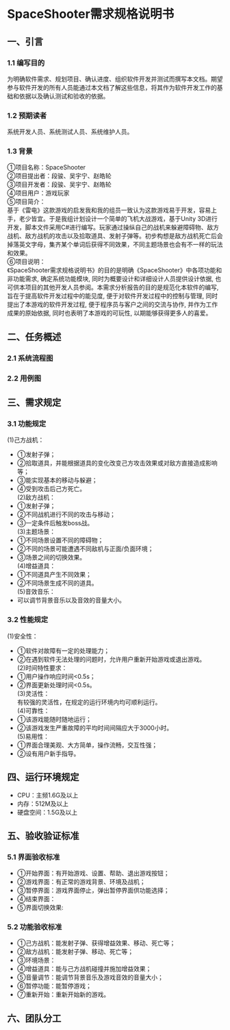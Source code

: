 # SpaceShooter需求规格说明书
## 一、引言
### 1.1 编写目的
为明确软件需求、规划项目、确认进度、组织软件开发并测试而撰写本文档。期望参与软件开发的所有人员能通过本文档了解这些信息，将其作为软件开发工作的基础和依据以及确认测试和验收的依据。
### 1.2 预期读者
系统开发人员、系统测试人员、系统维护人员。
### 1.3 背景
①项目名称：SpaceShooter   
②项目提出者：段骏、吴宇宁、赵皓轮   
③项目开发者：段骏、吴宇宁、赵皓轮   
④项目用户：游戏玩家   
⑤项目简介：   
基于《雷电》这款游戏的启发我和我的组员一致认为这款游戏易于开发，容易上手，老少皆宜。于是我组计划设计一个简单的飞机大战游戏，基于Unity 3D进行开发，脚本文件采用C#进行编写。玩家通过操纵自己的战机来躲避障碍物、敌方战机、敌方战机的攻击以及拾取道具、发射子弹等。初步构想是敌方战机死亡后会掉落英文字母，集齐某个单词后获得不同效果，不同主题场景也会有不一样的玩法和效果。   
⑥项目说明：   
《SpaceShooter需求规格说明书》的目的是明确《SpaceShooter》中各项功能和非功能需求, 确定系统功能模块, 同时为概要设计和详细设计人员提供设计依据, 也可供本项目的其他开发人员参阅。本需求分析报告的目的是规范化本软件的编写, 旨在于提高软件开发过程中的能见度, 便于对软件开发过程中的控制与管理, 同时提出了本游戏的软件开发过程, 便于程序员与客户之间的交流与协作, 并作为工作成果的原始依据, 同时也表明了本游戏的可玩性, 以期能够获得更多人的喜爱。
## 二、任务概述
### 2.1 系统流程图

### 2.2 用例图

## 三、需求规定
### 3.1 功能规定
(1)己方战机：   
+ ①发射子弹；   
+ ②拾取道具，并能根据道具的变化改变己方攻击效果或对敌方直接造成影响等；   
+ ③能实现基本的移动与躲避；   
+ ④受到攻击后己方死亡。   
(2)敌方战机：   
+ ①发射子弹；   
+ ②不同战机进行不同的攻击与移动；   
+ ③一定条件后触发boss战。   
(3)主题场景：   
+ ①不同场景设置不同的障碍物；   
+ ②不同的场景可能遭遇不同敌机与正面/负面环境；   
+ ③场景之间的切换效果。   
(4)增益道具：   
+ ①不同道具产生不同效果；   
+ ②不同场景生成不同的道具。   
(5)音效音乐：   
+ 可以调节背景音乐以及音效的音量大小。
### 3.2 性能规定
(1)安全性：   
+ ①软件对故障有一定的处理能力；   
+ ②在遇到软件无法处理的问题时，允许用户重新开始游戏或退出游戏。   
(2)时间特性要求：   
+ ①用户操作响应时间<0.5s；   
+ ②界面更新处理时间<0.5s。   
(3)灵活性：   
有较强的灵活性，在规定的运行环境内均可顺利运行。   
(4)可靠性：   
+ ①该游戏能随时随地运行；   
+ ②该游戏发生严重故障的平均时间间隔应大于3000小时。   
(5)易用性：   
+ ①界面合理美观、大方简单，操作流畅，交互性强；   
+ ②设有用户新手指导。
## 四、运行环境规定
+ CPU：主频1.6G及以上   
+ 内存：512M及以上   
+ 硬盘空间：1.5G及以上
## 五、验收验证标准
### 5.1 界面验收标准 
+ ①开始界面：有开始游戏、设置、帮助、退出游戏按钮；   
+ ②游戏界面：有正常的游戏背景、环境及战机；   
+ ③暂停界面：游戏界面停止，弹出暂停界面供功能选择；   
+ ④结束界面：   
+ ⑤界面切换效果:   
### 5.2 功能验收标准
+ ①己方战机：能发射子弹、获得增益效果、移动、死亡等；   
+ ②敌方战机：能发射子弹、移动、死亡等；   
+ ③环境场景：   
+ ④增益道具：能与己方战机碰撞并施加增益效果；   
+ ⑤音量调节：能调节背景音乐及游戏音效的音量大小；   
+ ⑥暂停功能：能暂停游戏；   
+ ⑦重新开始：重新开始新的游戏。
## 六、团队分工
